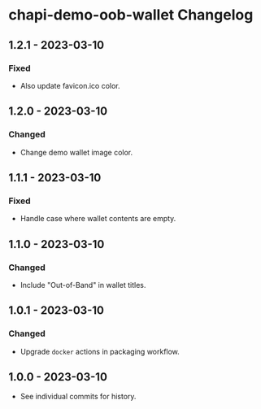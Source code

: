 # chapi-demo-oob-wallet Changelog

## 1.2.1 - 2023-03-10

### Fixed
- Also update favicon.ico color.

## 1.2.0 - 2023-03-10

### Changed
- Change demo wallet image color.

## 1.1.1 - 2023-03-10

### Fixed
- Handle case where wallet contents are empty.

## 1.1.0 - 2023-03-10

### Changed
- Include "Out-of-Band" in wallet titles.

## 1.0.1 - 2023-03-10

### Changed
- Upgrade `docker` actions in packaging workflow.

## 1.0.0 - 2023-03-10

- See individual commits for history.
